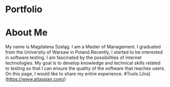 # Portfolio
# About Me
My name is Magdalena Szeląg. I am a Master of Management. I graduated from the University of Warsaw in Poland.Recently, I started to be interested in software testing. I am fascinated by the possibilities of internet technologies. My goal is to develop knowledge and technical skills related to testing so that I can ensure the quality of the software that reaches users. On this page, I would like to share my entire experience.
#Tools
[Jira] (https://www.atlassian.com/)
